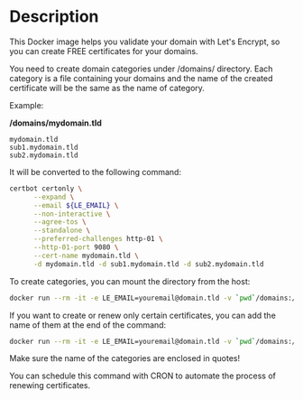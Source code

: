 # Description

This Docker image helps you validate your domain with Let's Encrypt, so you can create FREE certificates for your domains.

You need to create domain categories under /domains/ directory. Each category is a file containing your domains and the name of the created certificate will be the same as the name of category.
 
Example:

**/domains/mydomain.tld**

```text
mydomain.tld
sub1.mydomain.tld
sub2.mydomain.tld
```

It will be converted to the following command:

```bash
certbot certonly \
      --expand \
      --email ${LE_EMAIL} \
      --non-interactive \
      --agree-tos \
      --standalone \
      --preferred-challenges http-01 \
      --http-01-port 9080 \
      --cert-name mydomain.tld \
      -d mydomain.tld -d sub1.mydomain.tld -d sub2.mydomain.tld
```

To create categories, you can mount the directory from the host:

```bash
docker run --rm -it -e LE_EMAIL=youremail@domain.tld -v `pwd`/domains:/domains itsziget/letsencrypt-http 
```

If you want to create or renew only certain certificates, you can add the name of them at the end of the command:

```bash
docker run --rm -it -e LE_EMAIL=youremail@domain.tld -v `pwd`/domains:/domains itsziget/letsencrypt-http "mydomain.tld myotherdomain.tld"
```

Make sure the name of the categories are enclosed in quotes!

You can schedule this command with CRON to automate the process of renewing certificates.